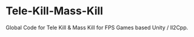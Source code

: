 # Tele-Kill-Mass-Kill
Global Code for Tele Kill &amp; Mass Kill for FPS Games based Unity / Il2Cpp.
